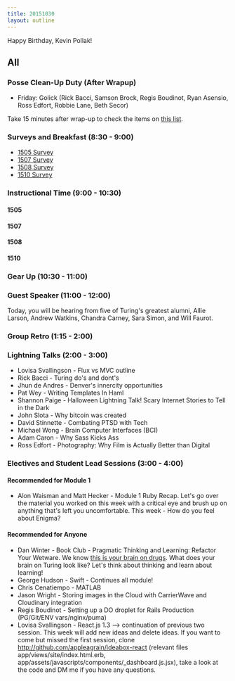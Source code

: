 ```yaml
---
title: 20151030
layout: outline
---
```


Happy Birthday, Kevin Pollak!

## All

### Posse Clean-Up Duty (After Wrapup)

* Friday: Golick (Rick Bacci, Samson Brock, Regis Boudinot, Ryan Asensio, Ross Edfort, Robbie Lane, Beth Secor)

Take 15 minutes after wrap-up to check the items on [this list](https://gist.github.com/rwarbelow/f5cfe4333402d043ef2e).

### Surveys and Breakfast (8:30 - 9:00)

* [1505 Survey]()
* [1507 Survey]()
* [1508 Survey]()
* [1510 Survey]()

### Instructional Time (9:00 - 10:30)

#### 1505

#### 1507

#### 1508

#### 1510

### Gear Up (10:30 - 11:00)

### Guest Speaker (11:00 - 12:00)

Today, you will be hearing from five of Turing's greatest alumni, Allie Larson, Andrew Watkins, Chandra Carney, Sara Simon, and Will Faurot.

### Group Retro (1:15 - 2:00)

### Lightning Talks (2:00 - 3:00)

* Lovisa Svallingson - Flux vs MVC outline
* Rick Bacci - Turing do's and dont's
* Jhun de Andres - Denver's innercity opportunities
* Pat Wey - Writing Templates In Haml
* Shannon Paige - Halloween Lightning Talk! Scary Internet Stories to Tell in the Dark
* John Slota - Why bitcoin was created
* David Stinnette - Combating PTSD with Tech
* Michael Wong - Brain Computer Interfaces (BCI)
* Adam Caron - Why Sass Kicks Ass
* Ross Edfort - Photography: Why Film is Actually Better than Digital

### Electives and Student Lead Sessions (3:00 - 4:00)

#### Recommended for Module 1

* Alon Waisman and Matt Hecker - Module 1 Ruby Recap. Let's go over the material you worked on this week with a critical eye and brush up on anything that's left you uncomfortable. This week - How do you feel about Enigma?

#### Recommended for Anyone

* Dan Winter - Book Club - Pragmatic Thinking and Learning: Refactor Your Wetware. We know [this is  your brain on drugs](https://www.youtube.com/watch?v=ub_a2t0ZfTs). What does your brain on Turing look like? Let's think about thinking and learn about learning!
* George Hudson - Swift - Continues all module!
* Chris Cenatiempo - MATLAB
* Jason Wright - Storing images in the Cloud with CarrierWave and Cloudinary integration
* Regis Boudinot - Setting up a DO droplet for Rails Production (PG/Git/ENV vars/nginx/puma)
* Lovisa Svallingson - React.js 1.3 --> continuation of previous two session. This week will add new ideas and delete ideas. If you want to come but missed the first session, clone http://github.com/appleagrain/ideabox-react (relevant files app/views/site/index.html.erb, app/assets/javascripts/components/_dashboard.js.jsx), take a look at the code and DM me if you have any questions.
